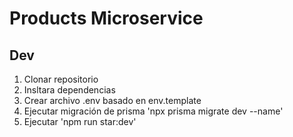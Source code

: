 # Products Microservice 

## Dev 

1. Clonar repositorio 
2. Insltara dependencias 
3. Crear archivo .env basado en env.template
4. Ejecutar migración de prisma 'npx prisma migrate dev --name'
5. Ejecutar 'npm run star:dev'
